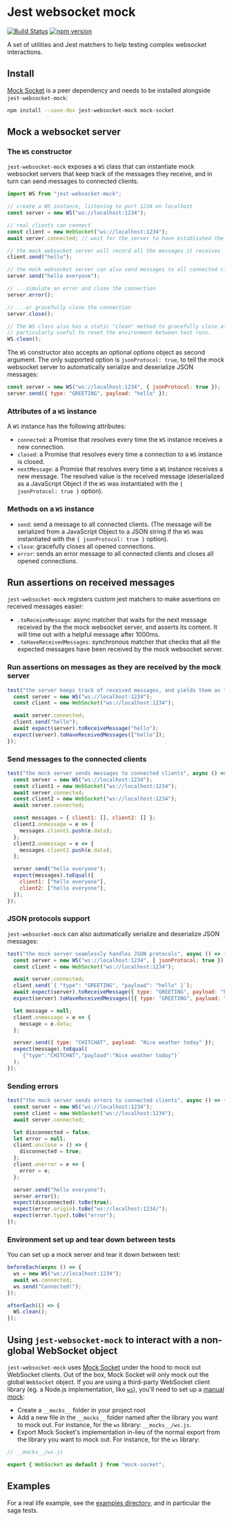 # Jest websocket mock
[![Build Status](https://travis-ci.org/romgain/jest-websocket-mock.svg?branch=master)](https://travis-ci.org/romgain/jest-websocket-mock)
[![npm version](https://badge.fury.io/js/jest-websocket-mock.svg)](https://badge.fury.io/js/jest-websocket-mock)

A set of utilities and Jest matchers to help testing complex websocket interactions.

## Install
[Mock Socket](https://github.com/thoov/mock-socket) is a peer dependency and
needs to be installed alongside `jest-websocket-mock`:

```bash
npm install --save-dev jest-websocket-mock mock-socket
```

## Mock a websocket server
### The `WS` constructor

`jest-websocket-mock` exposes a `WS` class that can instantiate mock websocket
servers that keep track of the messages they receive, and in turn
can send messages to connected clients.

```js
import WS from "jest-websocket-mock";

// create a WS instance, listening to port 1234 on localhost
const server = new WS("ws://localhost:1234");

// real clients can connect
const client = new WebSocket("ws://localhost:1234");
await server.connected; // wait for the server to have established the connection

// the mock websocket server will record all the messages it receives
client.send("hello");

// the mock websocket server can also send messages to all connected clients
server.send("hello everyone");

// ...simulate an error and close the connection
server.error();

// ...or gracefully close the connection
server.close();

// The WS class also has a static "clean" method to gracefully close all open connections,
// particularly useful to reset the environment between test runs.
WS.clean();
```

The `WS` constructor also accepts an optional options object as second argument.
The only supported option is `jsonProtocol: true`, to tell the mock websocket
server to automatically serialize and deserialize JSON messages:

```js
const server = new WS("ws://localhost:1234", { jsonProtocol: true });
server.send({ type: "GREETING", payload: "hello" });
```
### Attributes of a `WS` instance
A `WS` instance has the following attributes:

* `connected`: a Promise that resolves every time the `WS` instance receives a
new connection.
* `closed`: a Promise that resolves every time a connection to a `WS` instance
is closed.
* `nextMessage`: a Promise that resolves every time a `WS` instance receives a
new message. The resolved value is the received message (deserialized as a
JavaScript Object if the `WS` was instantiated with the `{ jsonProtocol: true }`
option).

### Methods on a `WS` instance
* `send`: send a message to all connected clients. (The message will be
serialized from a JavaScript Object to a JSON string if the `WS` was
instantiated with the `{ jsonProtocol: true }` option).
* `close`: gracefully closes all opened connections.
* `error`: sends an error message to all connected clients and closes all
opened connections.


## Run assertions on received messages
`jest-websocket-mock` registers custom jest matchers to make assertions
on received messages easier:

* `.toReceiveMessage`: async matcher that waits for the next message received
by the the mock websocket server, and asserts its content. It will time out
with a helpful message after 1000ms.
* `.toHaveReceivedMessages`: synchronous matcher that checks that all the
expected messages have been received by the mock websocket server.


### Run assertions on messages as they are received by the mock server
```js
test("the server keeps track of received messages, and yields them as they come in", async () => {
  const server = new WS("ws://localhost:1234");
  const client = new WebSocket("ws://localhost:1234");

  await server.connected;
  client.send("hello");
  await expect(server).toReceiveMessage("hello");
  expect(server).toHaveReceivedMessages(["hello"]);
});
```

### Send messages to the connected clients
```js
test("the mock server sends messages to connected clients", async () => {
  const server = new WS("ws://localhost:1234");
  const client1 = new WebSocket("ws://localhost:1234");
  await server.connected;
  const client2 = new WebSocket("ws://localhost:1234");
  await server.connected;

  const messages = { client1: [], client2: [] };
  client1.onmessage = e => {
    messages.client1.push(e.data);
  };
  client2.onmessage = e => {
    messages.client2.push(e.data);
  };

  server.send("hello everyone");
  expect(messages).toEqual({
    client1: ["hello everyone"],
    client2: ["hello everyone"],
  });
});
```

### JSON protocols support
`jest-websocket-mock` can also automatically serialize and deserialize
JSON messages:

```js
test("the mock server seamlessly handles JSON protocols", async () => {
  const server = new WS("ws://localhost:1234", { jsonProtocol: true });
  const client = new WebSocket("ws://localhost:1234");

  await server.connected;
  client.send(`{ "type": "GREETING", "payload": "hello" }`);
  await expect(server).toReceiveMessage({ type: "GREETING", payload: "hello" });
  expect(server).toHaveReceivedMessages([{ type: "GREETING", payload: "hello" }]);

  let message = null;
  client.onmessage = e => {
    message = e.data;
  };

  server.send({ type: "CHITCHAT", payload: "Nice weather today" });
  expect(message).toEqual(
    `{"type":"CHITCHAT","payload":"Nice weather today"}`
  );
});
```

### Sending errors
```js
test("the mock server sends errors to connected clients", async () => {
  const server = new WS("ws://localhost:1234");
  const client = new WebSocket("ws://localhost:1234");
  await server.connected;

  let disconnected = false;
  let error = null;
  client.onclose = () => {
    disconnected = true;
  };
  client.onerror = e => {
    error = e;
  };

  server.send("hello everyone");
  server.error();
  expect(disconnected).toBe(true);
  expect(error.origin).toBe("ws://localhost:1234/");
  expect(error.type).toBe("error");
});
```

### Environment set up and tear down between tests
You can set up a mock server and tear it down between test:
```js
beforeEach(async () => {
  ws = new WS("ws://localhost:1234");
  await ws.connected;
  ws.send("Connected!");
});

afterEach(() => {
  WS.clean();
});
```

## Using `jest-websocket-mock` to interact with a non-global WebSocket object
`jest-websocket-mock` uses [Mock Socket](https://github.com/thoov/mock-socket)
under the hood to mock out WebSocket clients.
Out of the box, Mock Socket will only mock out the global `WebSocket` object.
If you are using a third-party WebSocket client library (eg. a Node.js
implementation, like [`ws`](https://github.com/websockets/ws)), you'll need
to set up a [manual mock](https://jestjs.io/docs/en/manual-mocks#mocking-node-modules):

* Create a `__mocks__` folder in your project root
* Add a new file in the `__mocks__` folder named after the library you want to
mock out. For instance, for the `ws` library: `__mocks__/ws.js`.
* Export Mock Socket's implementation in-lieu of the normal export from the
library you want to mock out. For instance, for the `ws` library:

```js
// __mocks__/ws.js

export { WebSocket as default } from "mock-socket";
```


## Examples
For a real life example, see the
[examples directory](https://github.com/romgain/jest-websocket-mock/tree/master/examples),
and in particular the saga tests.
